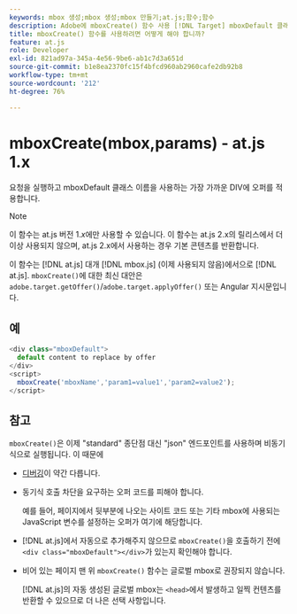 ```yaml
---
keywords: mbox 생성;mbox 생성;mbox 만들기;at.js;함수;함수
description: Adobe에 mboxCreate() 함수 사용 [!DNL Target] mboxDefault 클래스 이름을 사용하는 가장 가까운 DIV에 오퍼를 적용할 at.js JavaScript 라이브러리입니다. (at.js 1.x)
title: mboxCreate() 함수를 사용하려면 어떻게 해야 합니까?
feature: at.js
role: Developer
exl-id: 821ad97a-345a-4e56-9be6-ab1c7d3a651d
source-git-commit: b1e8ea2370fc15f4bfcd960ab2960cafe2db92b8
workflow-type: tm+mt
source-wordcount: '212'
ht-degree: 76%

---
```


# mboxCreate(mbox,params) - at.js 1.x

요청을 실행하고 mboxDefault 클래스 이름을 사용하는 가장 가까운 DIV에 오퍼를 적용합니다.

>[!NOTE]
>
>이 함수는 at.js 버전 1.*x*&#x200B;에만 사용할 수 있습니다. 이 함수는 at.js 2.x의 릴리스에서 더 이상 사용되지 않으며, at.js 2.x에서 사용하는 경우 기본 콘텐츠를 반환합니다.

이 함수는 [!DNL at.js] 대개 [!DNL mbox.js] (이제 사용되지 않음)에서으로 [!DNL at.js]. `mboxCreate()`에 대한 최신 대안은 `adobe.target.getOffer()`/`adobe.target.applyOffer()` 또는 Angular 지시문입니다.

## 예

```javascript
<div class="mboxDefault"> 
  default content to replace by offer 
</div> 
<script> 
  mboxCreate('mboxName','param1=value1','param2=value2'); 
</script>
```

## 참고

`mboxCreate()`은 이제 &quot;standard&quot; 종단점 대신 &quot;json&quot; 엔드포인트를 사용하며 비동기식으로 실행됩니다. 이 때문에

* [디버깅](https://developer.adobe.com/target/implement/client-side/target-debugging-atjs/target-debugging-atjs/)이 약간 다릅니다.
* 동기식 호출 차단을 요구하는 오퍼 코드를 피해야 합니다.

   예를 들어, 페이지에서 뒷부분에 나오는 사이트 코드 또는 기타 mbox에 사용되는 JavaScript 변수를 설정하는 오퍼가 여기에 해당합니다.

* [!DNL at.js]에서 자동으로 추가해주지 않으므로 `mboxCreate()`을 호출하기 전에 `<div class="mboxDefault"></div>`가 있는지 확인해야 합니다.

* 비어 있는 페이지 맨 위 `mboxCreate()` 함수는 글로벌 mbox로 권장되지 않습니다.

   [!DNL at.js]의 자동 생성된 글로벌 mbox는 `<head>`에서 발생하고 일찍 컨텐츠를 반환할 수 있으므로 더 나은 선택 사항입니다.
